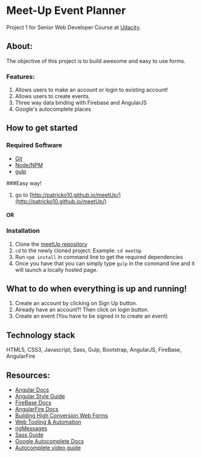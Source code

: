 # Meet-Up Event Planner
Project 1 for Senior Web Developer Course at [Udacity](https://www.udacity.com).

## About:
The objective of this project is to build awesome and easy to use forms.

### Features:
1. Allows users to make an account or login to existing account!
2. Allows users to create events.
3. Three way data binding with Firebase and AngularJS
4. Google's autocomplete places

## How to get started

### Required Software
* [Git](https://git-scm.com/)
* [Node/NPM](https://nodejs.org/en/)
* [gulp](http://gulpjs.com/)

###Easy way!
1. go to [http://patricko10.github.io/meetUp/](http://patricko10.github.io/meetUp/)

#### OR

### Installation
1. Clone the [meetUp repository](https://github.com/PatrickO10/meetUp.git)
2. `cd` to the newly cloned project:
	Example: `cd meetUp`
3. Run `npm install` in command line to get the required dependencies
4. Once you have that you can simply type `gulp` in the command line and it will launch a locally hosted page.


## What to do when everything is up and running!
1. Create an account by clicking on Sign Up button.
2. Already have an account?! Then click on login button.
3. Create an event (You have to be signed in to create an event)

## Technology stack
HTML5, CSS3, Javascript, Sass, Gulp, Bootstrap, AngularJS, FireBase, AngularFire

## Resources:
- [Angular Docs](https://docs.angularjs.org/guide)
- [Angular Style Guide](https://github.com/johnpapa/angular-styleguide)
- [FireBase Docs](https://www.firebase.com/docs/web/)
- [AngularFire Docs](https://www.firebase.com/docs/web/libraries/angular/api.html)
- [Building High Conversion Web Forms](https://www.udacity.com/course/viewer#!/c-ud890-nd/l-5885538560)
- [Web Tooling & Automation](https://www.udacity.com/course/viewer#!/c-ud890-nd/l-5885538560)
- [ngMessages](https://scotch.io/tutorials/angularjs-form-validation-with-ngmessages)
- [Sass Guide](https://responsivedesign.is/develop/getting-started-with-sass)
- [Google Autocomplete Docs](https://developers.google.com/maps/documentation/javascript/places-autocomplete?utm_source=welovemapsdevelopers&utm_campaign=mdr-gdl)
- [Autocomplete video guide](https://www.youtube.com/watch?v=lSdM3yZkj1w)
